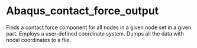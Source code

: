 # Abaqus_contact_force_output
Finds a contact force component for all nodes in a given node set in a given part. Employs a user-defined coordinate system. Dumps all the data with nodal coordinates to a file.
